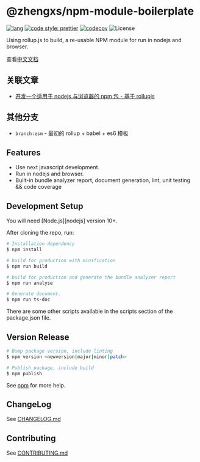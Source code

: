 # @zhengxs/npm-module-boilerplate

[![lang](https://img.shields.io/badge/lang-typescript-informational)](https://www.typescriptlang.org/)
[![code style: prettier](https://img.shields.io/badge/code_style-prettier-ff69b4.svg?style=flat-square)](https://github.com/prettier/prettier)
[![codecov](https://codecov.io/gh/zhengxs2018/shared-node-browser-library-boilerplate/branch/main/graph/badge.svg?token=1WYDMOFYX8)](https://codecov.io/gh/zhengxs2018/shared-node-browser-library-boilerplate)
![License](https://img.shields.io/badge/license-MIT-brightgreen.svg)

Using rollup.js to build, a re-usable NPM module for run in nodejs and browser.

查看[中文文档](./README.zh-CN.md)

## 关联文章

- [开发一个适用于 nodejs 与浏览器的 npm 包 - 基于 rollupjs](https://juejin.im/post/6844903834402160647)

## 其他分支

- `branch:esm` - 最初的 rollup + babel + es6 模板

## Features

- Use next javascript development.
- Run in nodejs and browser.
- Built-in bundle analyzer report, document generation, lint, unit testing && code coverage

## Development Setup

You will need [Node.js][nodejs] version 10+.

After cloning the repo, run:

```bash
# Installation dependency
$ npm install

# build for production with minification
$ npm run build

# build for production and generate the bundle analyzer report
$ npm run analyse

# Generate document.
$ npm run ts-doc
```

There are some other scripts available in the scripts section of the package.json file.

## Version Release

```bash
# Bump package version, include linting
$ npm version <newversion|major|minor|patch>

# Publish package, include build
$ npm publish
```

See [npm](https://docs.npmjs.com/) for more help.

## ChangeLog

See [CHANGELOG.md](./CHANGELOG.md)

## Contributing

See [CONTRIBUTING.md](./.github/CONTRIBUTING.md)

[rollupjs]: https://rollupjs.org
